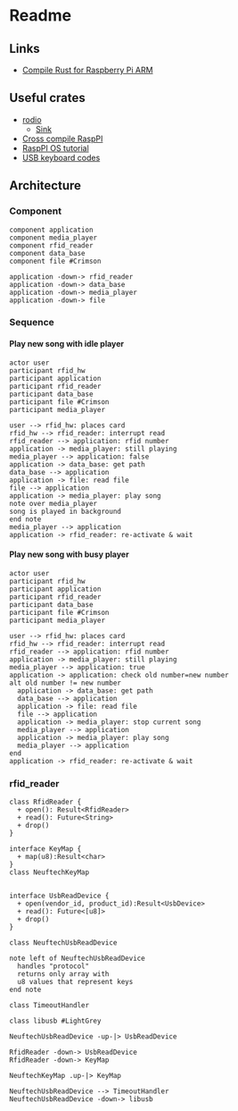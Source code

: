# Readme

## Links

* [Compile Rust for Raspberry Pi ARM](https://medium.com/swlh/compiling-rust-for-raspberry-pi-arm-922b55dbb050)

## Useful crates

* [rodio](https://docs.rs/rodio/0.12.0/rodio/)
  * [Sink](https://docs.rs/rodio/0.12.0/rodio/struct.Sink.html)
* [Cross compile RaspPI](https://chacin.dev/blog/cross-compiling-rust-for-the-raspberry-pi/)
* [RaspPI OS tutorial](https://github.com/rust-embedded/rust-raspberrypi-OS-tutorials)
* [USB keyboard codes](https://www.win.tue.nl/~aeb/linux/kbd/scancodes-14.html)

## Architecture

### Component

```plantuml
component application
component media_player
component rfid_reader
component data_base
component file #Crimson

application -down-> rfid_reader
application -down-> data_base
application -down-> media_player
application -down-> file
```

### Sequence

#### Play new song with idle player

```plantuml
actor user
participant rfid_hw
participant application
participant rfid_reader
participant data_base
participant file #Crimson
participant media_player

user --> rfid_hw: places card
rfid_hw --> rfid_reader: interrupt read
rfid_reader --> application: rfid number
application -> media_player: still playing
media_player --> application: false 
application -> data_base: get path
data_base --> application
application -> file: read file
file --> application
application -> media_player: play song
note over media_player
song is played in background
end note
media_player --> application
application -> rfid_reader: re-activate & wait
```

#### Play new song with busy player

```plantuml
actor user
participant rfid_hw
participant application
participant rfid_reader
participant data_base
participant file #Crimson
participant media_player

user --> rfid_hw: places card
rfid_hw --> rfid_reader: interrupt read
rfid_reader --> application: rfid number
application -> media_player: still playing
media_player --> application: true
application -> application: check old number=new number
alt old number != new number
  application -> data_base: get path
  data_base --> application
  application -> file: read file
  file --> application
  application -> media_player: stop current song
  media_player --> application
  application -> media_player: play song
  media_player --> application
end
application -> rfid_reader: re-activate & wait
```

### rfid_reader

```plantuml
class RfidReader {
  + open(): Result<RfidReader>
  + read(): Future<String>
  + drop()
}

interface KeyMap {
  + map(u8):Result<char>
}
class NeuftechKeyMap


interface UsbReadDevice {
  + open(vendor_id, product_id):Result<UsbDevice>
  + read(): Future<[u8]>
  + drop()
}

class NeuftechUsbReadDevice

note left of NeuftechUsbReadDevice
  handles "protocol"
  returns only array with
  u8 values that represent keys
end note

class TimeoutHandler

class libusb #LightGrey

NeuftechUsbReadDevice -up-|> UsbReadDevice

RfidReader -down-> UsbReadDevice
RfidReader -down-> KeyMap

NeuftechKeyMap .up-|> KeyMap

NeuftechUsbReadDevice --> TimeoutHandler
NeuftechUsbReadDevice -down-> libusb
```
